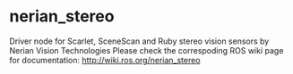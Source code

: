 # nerian_stereo
Driver node for Scarlet, SceneScan and Ruby stereo vision sensors by Nerian Vision Technologies
Please check the correspoding ROS wiki page for documentation: http://wiki.ros.org/nerian_stereo
